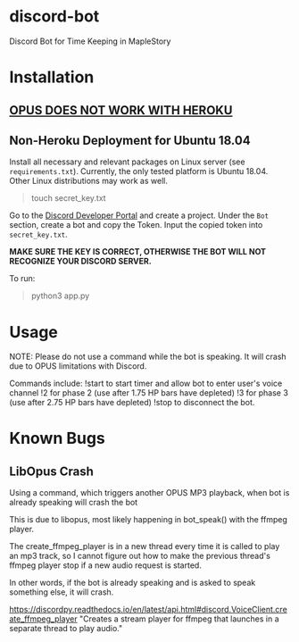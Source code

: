 # discord-bot
Discord Bot for Time Keeping in MapleStory

# Installation
## [OPUS DOES NOT WORK WITH HEROKU](https://stackoverflow.com/questions/53074580/discord-py-opus-heroku-issues)

## Non-Heroku Deployment for Ubuntu 18.04
Install all necessary and relevant packages on Linux server (see `requirements.txt`). 
Currently, the only tested platform is Ubuntu 18.04. Other Linux distributions may work as well.

> touch secret_key.txt

Go to the [Discord Developer Portal](https://discordapp.com/developers/applications/) and create a project.
Under the `Bot` section, create a bot and copy the Token.
Input the copied token into `secret_key.txt`.

**MAKE SURE THE KEY IS CORRECT, OTHERWISE THE BOT WILL NOT RECOGNIZE YOUR DISCORD SERVER.**

To run:
> python3 app.py

# Usage
NOTE: Please do not use a command while the bot is speaking. It will crash due to OPUS limitations with Discord.

Commands include:
!start to start timer and allow bot to enter user's voice channel
!2 for phase 2 (use after 1.75 HP bars have depleted)
!3 for phase 3 (use after 2.75 HP bars have depleted)
!stop to disconnect the bot.

# Known Bugs
## LibOpus Crash
Using a command, which triggers another OPUS MP3 playback, when bot is already speaking will crash the bot

This is due to libopus, most likely happening in bot_speak() with the ffmpeg player.

The create_ffmpeg_player is in a new thread every time it is called to play an mp3 track, so I cannot figure out
how to make the previous thread's ffmpeg player stop if a new audio request is started.

In other words, if the bot is already speaking and is asked to speak something else, it will crash.

https://discordpy.readthedocs.io/en/latest/api.html#discord.VoiceClient.create_ffmpeg_player
"Creates a stream player for ffmpeg that launches in a separate thread to play audio."
